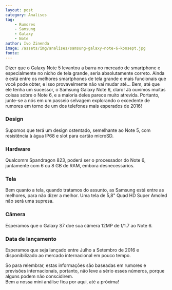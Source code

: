 ```yaml
---
layout: post
category: Analises
tag:
    - Rumores
    - Samsung
    - Galaxy
    - Note
author: Ivo Zinenda
image: /assets/img/analises/samsung-galaxy-note-6-konsept.jpg
fonte:
---
```


Dizer que o Galaxy Note 5 levantou a barra no mercado de smartphone e especialmente no nicho de tela grande, seria absolutamente correto. 
Ainda é está entre os melhores smartphones de tela grande e mais funcionais que você pode obter, e isso provavelmente não vai mudar até... 
Bem, até que ele tenha um sucessor, o Samsung Galaxy Note 6, claro! 
Já ouvimos muitas coisas sobre o Note 6, e a maioria deles parece muito atrevida.
Portanto, junte-se a nós em um passeio selvagem explorando o excedente de rumores em torno de um dos telefones mais esperados de 2016!

### Design
Supomos que terá um design ostentado, semelhante ao Note 5, com resistência à água IP68 e slot para cartão microSD.

### Hardware
Qualcomm Spandragon 823, poderá ser o processador do Note 6, juntamente com 6 ou 8 GB de RAM, embora desnecessários.

### Tela
Bem quanto a tela, quando tratamos do assunto, as Samsung está entre as melhores, para não dizer a melhor.
Uma tela de 5,8" Quad HD Super Amoled não será uma supresa.

### Câmera
Esperamos que o Galaxy S7 doe sua câmera 12MP de f/1.7 ao Note 6.

### Data de lançamento
Esperamos que seja lançado entre Julho a Setembro de 2016 e disponibilizado ao mercado internacional em pouco tempo.

So para relembrar, estas informações são baseadas em rumores e previsões internacionais, portanto, não leve a sério esses números, porque alguns podem não conscidirem. <br>
Bem a nossa mini análise fica por aqui, até a próxima!
